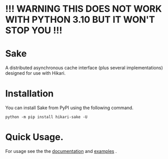 # !!! WARNING THIS DOES NOT WORK WITH PYTHON 3.10 BUT IT WON'T STOP YOU !!!

# Sake

A distributed asynchronous cache interface (plus several implementations) designed for use with Hikari.

# Installation

You can install Sake from PyPI using the following command.

```
python -m pip install hikari-sake -U
```

# Quick Usage.

For usage see the the [documentation](https://fasterspeeding.github.io/Sake/) and
[examples](https://github.com/FasterSpeeding/Sake/tree/master/examples) .

